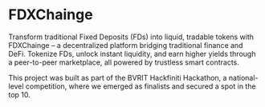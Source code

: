 # FDXChainge
Transform traditional Fixed Deposits (FDs) into liquid, tradable tokens with FDXChainge – a decentralized platform bridging traditional finance and DeFi. Tokenize FDs, unlock instant liquidity, and earn higher yields through a peer-to-peer marketplace, all powered by trustless smart contracts.

This project was built as part of the BVRIT Hackfiniti Hackathon, a national-level competition, where we emerged as finalists and secured a spot in the top 10.
